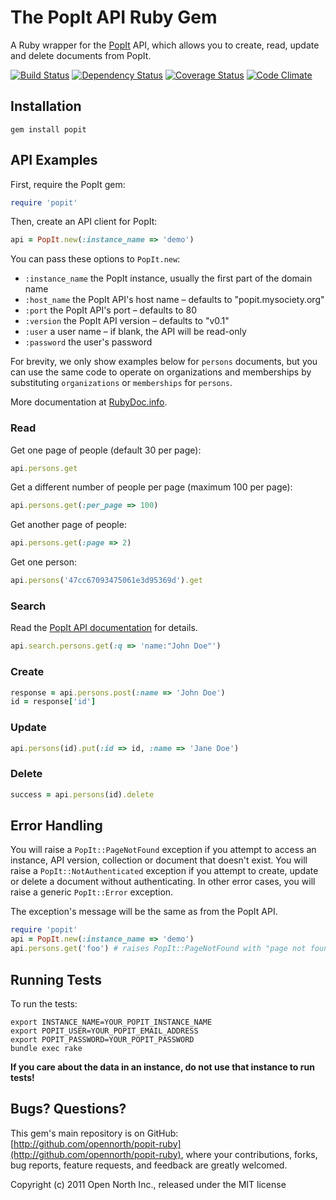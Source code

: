 # The PopIt API Ruby Gem

A Ruby wrapper for the [PopIt](http://popit.mysociety.org/) API, which allows you to create, read, update and delete documents from PopIt.

[![Build Status](https://secure.travis-ci.org/opennorth/popit-ruby.png)](http://travis-ci.org/opennorth/popit-ruby)
[![Dependency Status](https://gemnasium.com/opennorth/popit-ruby.png)](https://gemnasium.com/opennorth/popit-ruby)
[![Coverage Status](https://coveralls.io/repos/opennorth/popit-ruby/badge.png?branch=master)](https://coveralls.io/r/opennorth/popit-ruby)
[![Code Climate](https://codeclimate.com/github/opennorth/popit-ruby.png)](https://codeclimate.com/github/opennorth/popit-ruby)

## Installation

    gem install popit

## API Examples

First, require the PopIt gem:

```ruby
require 'popit'
```

Then, create an API client for PopIt:

```ruby
api = PopIt.new(:instance_name => 'demo')
```

You can pass these options to `PopIt.new`:

* `:instance_name` the PopIt instance, usually the first part of the domain name
* `:host_name` the PopIt API's host name – defaults to "popit.mysociety.org"
* `:port` the PopIt API's port – defaults to 80
* `:version` the PopIt API version – defaults to "v0.1"
* `:user` a user name – if blank, the API will be read-only
* `:password` the user's password

For brevity, we only show examples below for `persons` documents, but you can use the same code to operate on organizations and memberships by substituting `organizations` or `memberships` for `persons`.

More documentation at [RubyDoc.info](http://rdoc.info/gems/popit/PopIt).

### Read

Get one page of people (default 30 per page):

```ruby
api.persons.get
```

Get a different number of people per page (maximum 100 per page):

```ruby
api.persons.get(:per_page => 100)
```

Get another page of people:

```ruby
api.persons.get(:page => 2)
```

Get one person:

```ruby
api.persons('47cc67093475061e3d95369d').get
```

### Search

Read the [PopIt API documentation](http://popit.mysociety.org/docs/api/search) for details.

```ruby
api.search.persons.get(:q => 'name:"John Doe"')
```

### Create

```ruby
response = api.persons.post(:name => 'John Doe')
id = response['id']
```

### Update

```ruby
api.persons(id).put(:id => id, :name => 'Jane Doe')
```

### Delete

```ruby
success = api.persons(id).delete
```

## Error Handling

You will raise a `PopIt::PageNotFound` exception if you attempt to access an instance, API version, collection or document that doesn't exist. You will raise a `PopIt::NotAuthenticated` exception if you attempt to create, update or delete a document without authenticating. In other error cases, you will raise a generic `PopIt::Error` exception.

The exception's message will be the same as from the PopIt API.

```ruby
require 'popit'
api = PopIt.new(:instance_name => 'demo')
api.persons.get('foo') # raises PopIt::PageNotFound with "page not found"
```

## Running Tests

To run the tests:

    export INSTANCE_NAME=YOUR_POPIT_INSTANCE_NAME
    export POPIT_USER=YOUR_POPIT_EMAIL_ADDRESS
    export POPIT_PASSWORD=YOUR_POPIT_PASSWORD
    bundle exec rake

**If you care about the data in an instance, do not use that instance to run tests!**

## Bugs? Questions?

This gem's main repository is on GitHub: [http://github.com/opennorth/popit-ruby](http://github.com/opennorth/popit-ruby), where your contributions, forks, bug reports, feature requests, and feedback are greatly welcomed.

Copyright (c) 2011 Open North Inc., released under the MIT license
